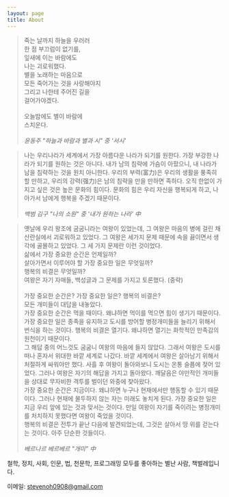 ```yaml
---
layout: page
title: About
---
```


> 죽는 날까지 하늘을 우러러<br>
> 한 점 부끄럼이 없기를,<br>
> 잎새에 이는 바람에도<br>
> 나는 괴로워했다.<br>
> 별을 노래하는 마음으로<br>
> 모든 죽어가는 것을 사랑해야지<br>
> 그리고 나한테 주어진 길을<br>
> 걸어가야겠다.<br><br>
> 오늘밤에도 별이 바람에<br>
> 스치운다.<br><br>
> _윤동주 "하늘과 바람과 별과 시" 중 '서시'_

> 나는 우리나라가 세계에서 가장 아름다운 나라가 되기를 원한다. 가장 부강한 나라가 되기를 원하는 것은 아니다. 내가 남의 침략에 가슴이 아팠으니, 내 나라가 남을 침략하는 것을 원치 아니한다. 우리의 부력(富力)은 우리의 생활을 풍족히 할 만하고, 우리의 강력(强力)은 남의 침략을 만을 만하면 족하다. 오직 한없이 가지고 싶은 것은 높은 문화의 힘이다. 문화의 힘은 우리 자신을 행복되게 하고, 나아가서 남에게 행복을 주겠기 때문이다.<br><br>
> _백범 김구 "나의 소원" 중 '내가 원하는 나라' 中_

> 옛날에 우리 왕조에 굼굼니라는 여왕이 있었는데, 그 여왕은 마음의 병에 걸린 채 산란실에서 괴로워하고 있었다. 그 여왕은 세가지 문제 때문에 속을 끓이면서 생각에 골몰하고 있었다. 그 세 가지 문제란 이런 것이었다.<br>
> 삶에서 가장 중요한 순간은 언제일까?<br>
> 살아가면서 이루어야 할 가장 중요한 일은 무엇일까?<br>
> 행복의 비결은 무엇일까?<br>
> 여왕은 자기 자매들, 백성글과 그 문제를 가지고 토론했다. (중략)<br><br>
> 가장 중요한 순간은? 가장 중요한 일은? 행복의 비결은?<br>
> 모든 개미들이 대답을 내놓았다.<br>
> 가장 중요한 순간은 먹을 때이다. 왜냐하면 먹이를 먹으면 힘이 생기기 때문이다. 가장 중요한 일은 종족을 유지하고 도시를 방어할 병정개미들을 늘리기 위해서 번식을 하는 것이다. 행복의 비결은 열기다. 왜냐하면 열기는 화학적인 만족감의 원천이기 때문이다.<br>
> 그 해답 중의 어느것도 굼굼니 여왕의 마음에 들지 않았다. 그래서 여왕은 도시를 떠나 혼자서 위대한 바깥 세계로 나갔다. 바깥 세계에서 여왕은 살아남기 위해서 처절하게 싸워야만 했다. 사흘 후 여왕이 돌아와보니 도시는 온통 슬픔에 젖어 있었다. 그러나 여왕은 자기의 해답을 가지고 돌아왔다. 깨달음은 야만적인 개미들을 상대로 무자비한 격투를 벌이던 와중에 찾아왔다.<br>
> 가장 중요한 순간은 지금이다. 왜냐하면 누구나 현재에서만 행동할 수 있기 때문이다. 그러나 현재에 몰두하지 않는 자는 미래도 놓치게 된다. 가장 중요한 일은 지금 우리 앞에 있는 것과 맞서는 것이다. 만일 여왕이 자기를 죽이려는 병정개미를 처치하지 못했다면 여왕이 죽었을 것이다.<br>
> 행복의 비결은 전투가 끝난 다음에 발견되었는데, 그것은 살아서 땅 위를 걷는다는 것이다. 아주 단순한 것들이다.<br><br>
> _베르나르 베르베르 "개미" 中_

철학, 정치, 사회, 인문, 법, 천문학, 프로그래밍 모두를 좋아하는 별난 사람,
책벌레입니다.

이메일: <a href="mailto:stevenoh0908@gmail.com">stevenoh0908@gmail.com</a>

